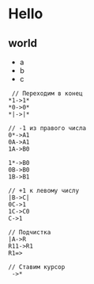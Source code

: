 # Hello
## world
- a
- b
- c


```
 // Переходим в конец
*1->1*
*0->0*
*|->|*

// -1 из правого числа
0*->A1
0A->A1
1A->B0

1*->B0
0B->B0
1B->B1

// +1 к левому числу
|B->C|
0C->1
1C->C0
C->1

// Подчистка
|A->R
R11->R1
R1=>

// Ставим курсор
 ->*

```
